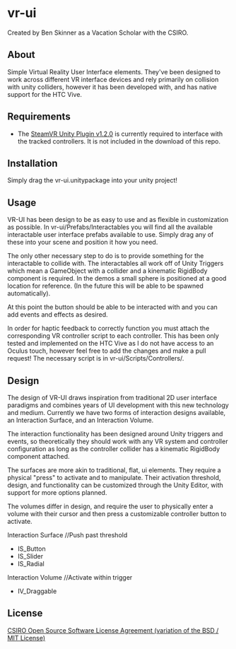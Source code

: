 # vr-ui
Created by Ben Skinner as a Vacation Scholar with the CSIRO.

## About
Simple Virtual Reality User Interface elements. They've been designed to work across different VR interface devices and rely primarily on collision with unity colliders, however it has been developed with, and has native support for the HTC Vive.

## Requirements
 * The [SteamVR Unity Plugin v1.2.0](https://www.assetstore.unity3d.com/en/#!/content/32647) is currently required to interface with the tracked controllers. It is not included in the download of this repo.

## Installation
Simply drag the vr-ui.unitypackage into your unity project!

## Usage
VR-UI has been design to be as easy to use and as flexible in customization as possible. In vr-ui/Prefabs/Interactables you will find all the available interactable user interface prefabs available to use. Simply drag any of these into your scene and position it how you need.

The only other necessary step to do is to provide something for the interactable to collide with. The interactables all work off of Unity Triggers which mean a GameObject with a collider and a kinematic RigidBody component is required. In the demos a small sphere is positioned at a good location for reference. (In the future this will be able to be spawned automatically).

At this point the button should be able to be interacted with and you can add events and effects as desired.

In order for haptic feedback to correctly function you must attach the corresponding VR controller script to each controller. This has been only tested and implemented on the HTC Vive as I do not have access to an Oculus touch, however feel free to add the changes and make a pull request! The necessary script is in vr-ui/Scripts/Controllers/.

## Design
The design of VR-UI draws inspiration from traditional 2D user interface paradigms and combines years of UI development with this new technology and medium. Currently we have two forms of interaction designs available, an Interaction Surface, and an Interaction Volume.

The interaction functionality has been designed around Unity triggers and events, so theoretically they should work with any VR system and controller configuration as long as the controller collider has a kinematic RigidBody component attached.

The surfaces are more akin to traditional, flat, ui elements. They require a physical "press" to activate and to manipulate. Their activation threshold, design, and functionality can be customized through the Unity Editor, with support for more options planned.

The volumes differ in design, and require the user to physically enter a volume with their cursor and then press a customizable controller button to activate.

Interaction Surface	//Push past threshold
 * IS_Button
 * IS_Slider
 * IS_Radial

Interaction Volume	//Activate within trigger
 * IV_Draggable


## License
[CSIRO Open Source Software License Agreement (variation of the BSD / MIT License)](LICENSE)
